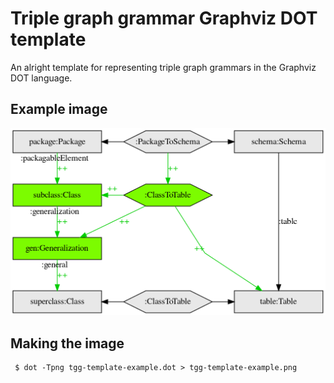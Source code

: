 # Triple graph grammar Graphviz DOT template 

An alright template for representing triple graph grammars in the Graphviz DOT language.

## Example image

![Triple graph grammar template example](tgg-template-example.png)

## Making the image

     $ dot -Tpng tgg-template-example.dot > tgg-template-example.png
